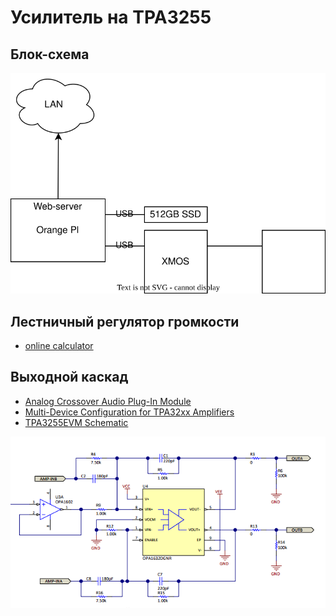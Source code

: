 # Усилитель на TPA3255

## Блок-схема

![](block-schema.svg)


## Лестничный регулятор громкости

* [online calculator](http://www.eijndhoven.net/jos/attenuator-calculator/index.html)


## Выходной каскад

* [Analog Crossover Audio Plug-In Module](slau742.pdf)  
* [Multi-Device Configuration for TPA32xx Amplifiers](slaa787.pdf)  
* [TPA3255EVM Schematic](slar129a.pdf)




![](out1.png)

